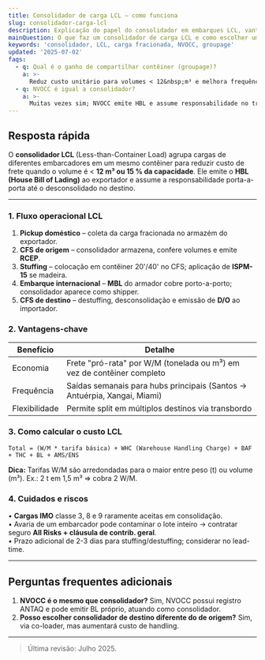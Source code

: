 ```yaml
---
title: Consolidador de carga LCL – como funciona
slug: consolidador-carga-lcl
description: Explicação do papel do consolidador em embarques LCL, vantagens, custos e documentação.
mainQuestion: O que faz um consolidador de carga LCL e como escolher um bom parceiro?
keywords: 'consolidador, LCL, carga fracionada, NVOCC, groupage'
updated: '2025-07-02'
faqs:
  - q: Qual é o ganho de compartilhar contêiner (groupage)?
    a: >-
      Reduz custo unitário para volumes < 12&nbsp;m³ e melhora frequência de saídas.
  - q: NVOCC é igual a consolidador?
    a: >-
      Muitas vezes sim; NVOCC emite HBL e assume responsabilidade no transporte.
---
```


## Resposta rápida

O **consolidador LCL** (Less-than-Container Load) agrupa cargas de diferentes embarcadores em um mesmo contêiner para reduzir custo de frete quando o volume é < **12 m³ ou 15 % da capacidade**. Ele emite o **HBL (House Bill of Lading)** ao exportador e assume a responsabilidade porta-a-porta até o desconsolidado no destino.

---

### 1. Fluxo operacional LCL

1. **Pickup doméstico** – coleta da carga fracionada no armazém do exportador.
2. **CFS de origem** – consolidador armazena, confere volumes e emite **RCEP**.
3. **Stuffing** – colocação em contêiner 20'/40' no CFS; aplicação de **ISPM-15** se madeira.
4. **Embarque internacional** – **MBL** do armador cobre porto-a-porto; consolidador aparece como shipper.
5. **CFS de destino** – destuffing, desconsolidação e emissão de **D/O** ao importador.

### 2. Vantagens-chave

| Benefício     | Detalhe                                                                  |
| ------------- | ------------------------------------------------------------------------ |
| Economia      | Frete "pró-rata" por W/M (tonelada ou m³) em vez de contêiner completo   |
| Frequência    | Saídas semanais para hubs principais (Santos → Antuérpia, Xangai, Miami) |
| Flexibilidade | Permite split em múltiplos destinos via transbordo                       |

### 3. Como calcular o custo LCL

```
Total = (W/M * tarifa básica) + WHC (Warehouse Handling Charge) + BAF + THC + BL + AMS/ENS
```

**Dica:** Tarifas W/M são arredondadas para o maior entre peso (t) ou volume (m³). Ex.: 2 t em 1,5 m³ ⇒ cobra 2 W/M.

### 4. Cuidados e riscos

• **Cargas IMO** classe 3, 8 e 9 raramente aceitas em consolidação.  
• Avaria de um embarcador pode contaminar o lote inteiro → contratar seguro **All Risks + cláusula de contrib. geral**.  
• Prazo adicional de 2-3 dias para stuffing/destuffing; considerar no lead-time.

---

## Perguntas frequentes adicionais

1. **NVOCC é o mesmo que consolidador?** Sim, NVOCC possui registro ANTAQ e pode emitir BL próprio, atuando como consolidador.
2. **Posso escolher consolidador de destino diferente do de origem?** Sim, via co-loader, mas aumentará custo de handling.

---

> Última revisão: Julho 2025.
